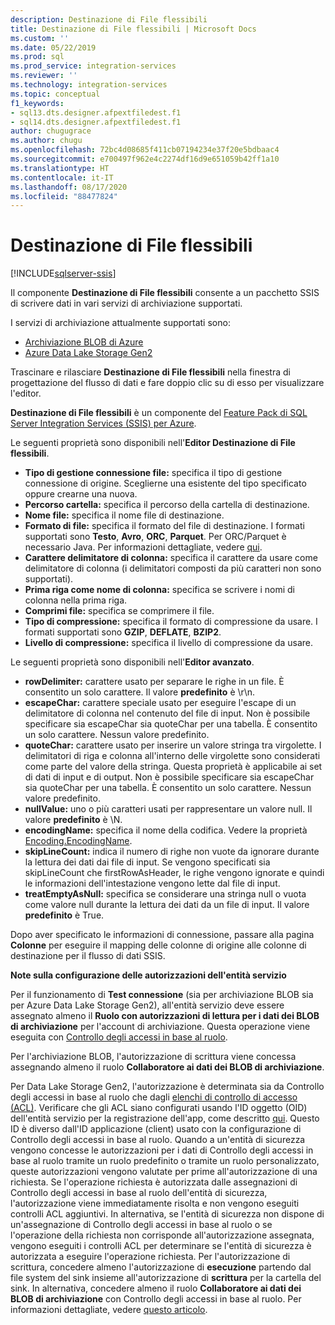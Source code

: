 ```yaml
---
description: Destinazione di File flessibili
title: Destinazione di File flessibili | Microsoft Docs
ms.custom: ''
ms.date: 05/22/2019
ms.prod: sql
ms.prod_service: integration-services
ms.reviewer: ''
ms.technology: integration-services
ms.topic: conceptual
f1_keywords:
- sql13.dts.designer.afpextfiledest.f1
- sql14.dts.designer.afpextfiledest.f1
author: chugugrace
ms.author: chugu
ms.openlocfilehash: 72bc4d08685f411cb07194234e37f20e5bdbaac4
ms.sourcegitcommit: e700497f962e4c2274df16d9e651059b42ff1a10
ms.translationtype: HT
ms.contentlocale: it-IT
ms.lasthandoff: 08/17/2020
ms.locfileid: "88477824"
---
```

# <a name="flexible-file-destination"></a>Destinazione di File flessibili

[!INCLUDE[sqlserver-ssis](../../includes/applies-to-version/sqlserver-ssis.md)]

Il componente **Destinazione di File flessibili** consente a un pacchetto SSIS di scrivere dati in vari servizi di archiviazione supportati.

I servizi di archiviazione attualmente supportati sono:

- [Archiviazione BLOB di Azure](https://azure.microsoft.com/services/storage/blobs/)
- [Azure Data Lake Storage Gen2](https://docs.microsoft.com/azure/storage/blobs/data-lake-storage-introduction)
   
Trascinare e rilasciare **Destinazione di File flessibili** nella finestra di progettazione del flusso di dati e fare doppio clic su di esso per visualizzare l'editor.
  
**Destinazione di File flessibili** è un componente del [Feature Pack di SQL Server Integration Services (SSIS) per Azure](../../integration-services/azure-feature-pack-for-integration-services-ssis.md).  

Le seguenti proprietà sono disponibili nell'**Editor Destinazione di File flessibili**.

- **Tipo di gestione connessione file:** specifica il tipo di gestione connessione di origine. Sceglierne una esistente del tipo specificato oppure crearne una nuova.
- **Percorso cartella:** specifica il percorso della cartella di destinazione.
- **Nome file:** specifica il nome file di destinazione.
- **Formato di file:** specifica il formato del file di destinazione. I formati supportati sono **Testo**, **Avro**, **ORC**, **Parquet**. Per ORC/Parquet è necessario Java. Per informazioni dettagliate, vedere [qui](../../integration-services/azure-feature-pack-for-integration-services-ssis.md#dependency-on-java).
- **Carattere delimitatore di colonna:** specifica il carattere da usare come delimitatore di colonna (i delimitatori composti da più caratteri non sono supportati).
- **Prima riga come nome di colonna:** specifica se scrivere i nomi di colonna nella prima riga.
- **Comprimi file:** specifica se comprimere il file.
- **Tipo di compressione:** specifica il formato di compressione da usare. I formati supportati sono **GZIP**, **DEFLATE**, **BZIP2**.
- **Livello di compressione:** specifica il livello di compressione da usare.

Le seguenti proprietà sono disponibili nell'**Editor avanzato**.

- **rowDelimiter:** carattere usato per separare le righe in un file. È consentito un solo carattere. Il valore **predefinito** è \r\n.
- **escapeChar:** carattere speciale usato per eseguire l'escape di un delimitatore di colonna nel contenuto del file di input. Non è possibile specificare sia escapeChar sia quoteChar per una tabella. È consentito un solo carattere. Nessun valore predefinito.
- **quoteChar:** carattere usato per inserire un valore stringa tra virgolette. I delimitatori di riga e colonna all'interno delle virgolette sono considerati come parte del valore della stringa. Questa proprietà è applicabile ai set di dati di input e di output. Non è possibile specificare sia escapeChar sia quoteChar per una tabella. È consentito un solo carattere. Nessun valore predefinito.
- **nullValue:** uno o più caratteri usati per rappresentare un valore null. Il valore **predefinito** è \N.
- **encodingName:** specifica il nome della codifica. Vedere la proprietà [Encoding.EncodingName](https://docs.microsoft.com/dotnet/api/system.text.encoding?redirectedfrom=MSDN&view=netframework-4.8).
- **skipLineCount:**  indica il numero di righe non vuote da ignorare durante la lettura dei dati dai file di input. Se vengono specificati sia skipLineCount che firstRowAsHeader, le righe vengono ignorate e quindi le informazioni dell'intestazione vengono lette dal file di input.
- **treatEmptyAsNull:** specifica se considerare una stringa null o vuota come valore null durante la lettura dei dati da un file di input. Il valore **predefinito** è True.

Dopo aver specificato le informazioni di connessione, passare alla pagina **Colonne** per eseguire il mapping delle colonne di origine alle colonne di destinazione per il flusso di dati SSIS.

**Note sulla configurazione delle autorizzazioni dell'entità servizio**

Per il funzionamento di **Test connessione** (sia per archiviazione BLOB sia per Azure Data Lake Storage Gen2), all'entità servizio deve essere assegnato almeno il **Ruolo con autorizzazioni di lettura per i dati dei BLOB di archiviazione** per l'account di archiviazione.
Questa operazione viene eseguita con [Controllo degli accessi in base al ruolo](https://docs.microsoft.com/azure/storage/common/storage-auth-aad-rbac-portal#assign-rbac-roles-using-the-azure-portal).

Per l'archiviazione BLOB, l'autorizzazione di scrittura viene concessa assegnando almeno il ruolo **Collaboratore ai dati dei BLOB di archiviazione**.

Per Data Lake Storage Gen2, l'autorizzazione è determinata sia da Controllo degli accessi in base al ruolo che dagli [elenchi di controllo di accesso (ACL)](https://docs.microsoft.com/azure/storage/blobs/data-lake-storage-how-to-set-permissions-storage-explorer).
Verificare che gli ACL siano configurati usando l'ID oggetto (OID) dell'entità servizio per la registrazione dell'app, come descritto [qui](https://docs.microsoft.com/azure/storage/blobs/data-lake-storage-access-control#how-do-i-set-acls-correctly-for-a-service-principal).
Questo ID è diverso dall'ID applicazione (client) usato con la configurazione di Controllo degli accessi in base al ruolo.
Quando a un'entità di sicurezza vengono concesse le autorizzazioni per i dati di Controllo degli accessi in base al ruolo tramite un ruolo predefinito o tramite un ruolo personalizzato, queste autorizzazioni vengono valutate per prime all'autorizzazione di una richiesta.
Se l'operazione richiesta è autorizzata dalle assegnazioni di Controllo degli accessi in base al ruolo dell'entità di sicurezza, l'autorizzazione viene immediatamente risolta e non vengono eseguiti controlli ACL aggiuntivi.
In alternativa, se l'entità di sicurezza non dispone di un'assegnazione di Controllo degli accessi in base al ruolo o se l'operazione della richiesta non corrisponde all'autorizzazione assegnata, vengono eseguiti i controlli ACL per determinare se l'entità di sicurezza è autorizzata a eseguire l'operazione richiesta.
Per l'autorizzazione di scrittura, concedere almeno l'autorizzazione di **esecuzione** partendo dal file system del sink insieme all'autorizzazione di **scrittura** per la cartella del sink.
In alternativa, concedere almeno il ruolo **Collaboratore ai dati dei BLOB di archiviazione** con Controllo degli accessi in base al ruolo.
Per informazioni dettagliate, vedere [questo articolo](https://docs.microsoft.com/azure/storage/blobs/data-lake-storage-access-control).
